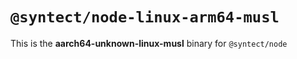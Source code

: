 # `@syntect/node-linux-arm64-musl`

This is the **aarch64-unknown-linux-musl** binary for `@syntect/node`
